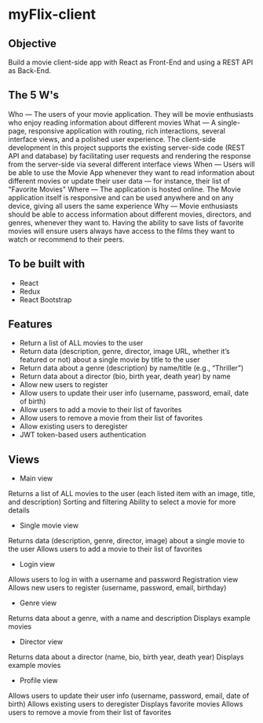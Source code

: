 # myFlix-client


## Objective

Build a movie client-side app with React as Front-End and using a REST API as Back-End.

## The 5 W's

Who — The users of your movie application. They will be movie enthusiasts who enjoy reading information about different movies
What — A single-page, responsive application with routing, rich interactions, several interface views, and a polished user experience. The client-side development in this project supports the existing server-side code (REST API and database) by facilitating user requests and rendering the response from the server-side via several different interface views
When — Users will be able to use the Movie App whenever they want to read information about different movies or update their user data — for instance, their list of "Favorite Movies"
Where — The application is hosted online. The Movie application itself is responsive and can be used anywhere and on any device, giving all users the same experience
Why — Movie enthusiasts should be able to access information about different movies, directors, and genres, whenever they want to. Having the ability to save lists of favorite movies will ensure users always have access to the films they want to watch or recommend to their peers.


## To be built with

- React
- Redux
- React Bootstrap

## Features

- Return a list of ALL movies to the user
- Return data (description, genre, director, image URL, whether it’s featured or not) about a single movie by title to the user
- Return data about a genre (description) by name/title (e.g., “Thriller”)
- Return data about a director (bio, birth year, death year) by name
- Allow new users to register
- Allow users to update their user info (username, password, email, date of birth)
- Allow users to add a movie to their list of favorites
- Allow users to remove a movie from their list of favorites
- Allow existing users to deregister
- JWT token-based users authentication

## Views

- Main view

Returns a list of ALL movies to the user (each listed item with an image, title, and description)
Sorting and filtering
Ability to select a movie for more details

- Single movie view

Returns data (description, genre, director, image) about a single movie to the user
Allows users to add a movie to their list of favorites

- Login view

Allows users to log in with a username and password
Registration view
Allows new users to register (username, password, email, birthday)

- Genre view

Returns data about a genre, with a name and description
Displays example movies

- Director view

Returns data about a director (name, bio, birth year, death year)
Displays example movies

- Profile view

Allows users to update their user info (username, password, email, date of birth)
Allows existing users to deregister
Displays favorite movies
Allows users to remove a movie from their list of favorites